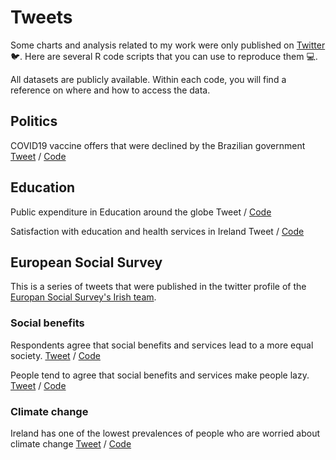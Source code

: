 # Tweets

Some charts and analysis related to my work were only published on [Twitter](www.twitter.com/danielcapis) :bird:. Here are several R code scripts that you can use to reproduce them :computer:.

All datasets are publicly available. Within each code, you will find a reference on where and how to access the data.

## Politics

COVID19 vaccine offers that were declined by the Brazilian government [Tweet](https://twitter.com/DanielCapis/status/1398236225937588224) / [Code](AtrasoVacina)

## Education

Public expenditure in Education around the globe Tweet / [Code](PublicExp_Education)

Satisfaction with education and health services in Ireland Tweet / [Code](Ireland_StfEduc)



## European Social Survey
This is a series of tweets that were published in the twitter profile of the [Europan Social Survey's Irish team](http://twitter.com/ess_ireland).


### Social benefits

Respondents agree that social benefits and services lead to a more equal society. [Tweet](https://twitter.com/ESS_Ireland/status/1058330381248839682) / [Code](ESS_socben_equal)

People tend to agree that social benefits and services make people lazy.  [Tweet](https://twitter.com/ESS_Ireland/status/1057610404698963969) / [Code](ESS_socben_lazy)

### Climate change

Ireland has one of the lowest prevalences of people who are worried about climate change [Tweet](https://twitter.com/ESS_Ireland/status/1050080620720922624) / [Code](link)
